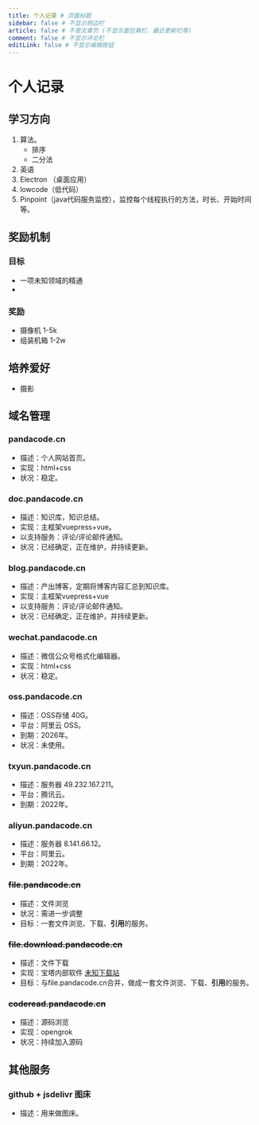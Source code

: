 ```yaml
---
title: 个人记录 # 页面标题
sidebar: false # 不显示侧边栏
article: false # 不是文章页 (不显示面包屑栏、最近更新栏等)
comment: false # 不显示评论栏
editLink: false # 不显示编辑按钮
---
```


# 个人记录

## 学习方向

1. 算法。
   - 排序
   - 二分法
3. 英语
3. Electron （桌面应用）
3. lowcode（低代码）
3. Pinpoint（java代码服务监控），监控每个线程执行的方法，时长、开始时间等。

## 奖励机制

### 目标

- 一项未知领域的精通
- 

### 奖励

- 摄像机 1-5k
- 组装机箱 1-2w

## 培养爱好

- 摄影

## 域名管理

### pandacode.cn

- 描述：个人网站首页。
- 实现：html+css
- 状况：稳定。

### doc.pandacode.cn

- 描述：知识库，知识总结。
- 实现：主框架vuepress+vue。
- 以支持服务：评论/评论邮件通知。
- 状况：已经确定，正在维护，并持续更新。

### blog.pandacode.cn

- 描述：产出博客，定期将博客内容汇总到知识库。
- 实现：主框架vuepress+vue
- 以支持服务：评论/评论邮件通知。
- 状况：已经确定，正在维护，并持续更新。

### wechat.pandacode.cn

- 描述：微信公众号格式化编辑器。
- 实现：html+css
- 状况：稳定。

### oss.pandacode.cn

- 描述：OSS存储 40G。
- 平台：阿里云 OSS。
- 到期：2026年。
- 状况：未使用。

### txyun.pandacode.cn

- 描述：服务器 49.232.167.211。
- 平台：腾讯云。
- 到期：2022年。

### aliyun.pandacode.cn

- 描述：服务器 8.141.66.12。
- 平台：阿里云。
- 到期：2022年。

### ~~file.pandacode.cn~~

- 描述：文件浏览
- 状况：需进一步调整
- 目标：一套文件浏览、下载、**引用**的服务。

### ~~file.download.pandacode.cn~~

- 描述：文件下载
- 实现：宝塔内部软件 [未知下载站](https://www.bt.cn/bbs/thread-53000-1-1.html) 
- 目标：与file.pandacode.cn合并，做成一套文件浏览、下载、**引用**的服务。

### ~~coderead.pandacode.cn~~

- 描述：源码浏览
- 实现：opengrok
- 状况：持续加入源码

## 其他服务

### github + jsdelivr 图床

- 描述：用来做图床。
